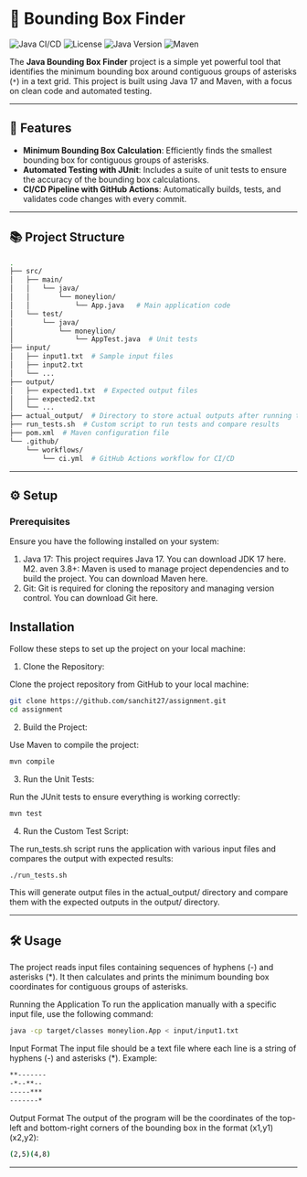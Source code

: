 # 🚀 Bounding Box Finder

![Java CI/CD](https://github.com/sanchit27/assignment/actions/workflows/ci.yml/badge.svg)
![License](https://img.shields.io/badge/license-MIT-blue.svg)
![Java Version](https://img.shields.io/badge/Java-17-007396.svg?logo=java&logoColor=white)
![Maven](https://img.shields.io/badge/Maven-3.8.4-C71A36.svg?logo=apache-maven&logoColor=white)

The **Java Bounding Box Finder** project is a simple yet powerful tool that identifies the minimum bounding box around contiguous groups of asterisks (`*`) in a text grid. This project is built using Java 17 and Maven, with a focus on clean code and automated testing.

---

## 🌟 Features

- **Minimum Bounding Box Calculation**: Efficiently finds the smallest bounding box for contiguous groups of asterisks.
- **Automated Testing with JUnit**: Includes a suite of unit tests to ensure the accuracy of the bounding box calculations.
- **CI/CD Pipeline with GitHub Actions**: Automatically builds, tests, and validates code changes with every commit.

---

## 📚 Project Structure

```bash
.
├── src/
│   ├── main/
│   │   └── java/
│   │       └── moneylion/
│   │           └── App.java   # Main application code
│   └── test/
│       └── java/
│           └── moneylion/
│               └── AppTest.java  # Unit tests
├── input/
│   ├── input1.txt  # Sample input files
│   ├── input2.txt
│   └── ...
├── output/
│   ├── expected1.txt  # Expected output files
│   ├── expected2.txt
│   └── ...
├── actual_output/  # Directory to store actual outputs after running tests
├── run_tests.sh  # Custom script to run tests and compare results
├── pom.xml  # Maven configuration file
└── .github/
    └── workflows/
        └── ci.yml  # GitHub Actions workflow for CI/CD
```
---
## ⚙️ Setup
### Prerequisites
Ensure you have the following installed on your system:

1. Java 17: This project requires Java 17. You can download JDK 17 here.
M2. aven 3.8+: Maven is used to manage project dependencies and to build the project. You can download Maven here.
3. Git: Git is required for cloning the repository and managing version control. You can download Git here.
   
## Installation
Follow these steps to set up the project on your local machine:

1. Clone the Repository:

Clone the project repository from GitHub to your local machine:
```bash
git clone https://github.com/sanchit27/assignment.git
cd assignment
```
2. Build the Project:

Use Maven to compile the project:

```bash
mvn compile
```
3. Run the Unit Tests:

Run the JUnit tests to ensure everything is working correctly:
```bash
mvn test
```
4. Run the Custom Test Script:

The run_tests.sh script runs the application with various input files and compares the output with expected results:

``` bash
./run_tests.sh
```
This will generate output files in the actual_output/ directory and compare them with the expected outputs in the output/ directory.

---

## 🛠 Usage
The project reads input files containing sequences of hyphens (-) and asterisks (*). It then calculates and prints the minimum bounding box coordinates for contiguous groups of asterisks.

Running the Application
To run the application manually with a specific input file, use the following command:
```bash
java -cp target/classes moneylion.App < input/input1.txt
```

Input Format
The input file should be a text file where each line is a string of hyphens (-) and asterisks (*). Example:
```bash
**-------
-*--**--
-----***
-------*
```

Output Format
The output of the program will be the coordinates of the top-left and bottom-right corners of the bounding box in the format (x1,y1)(x2,y2):
```bash
(2,5)(4,8)
```
---

